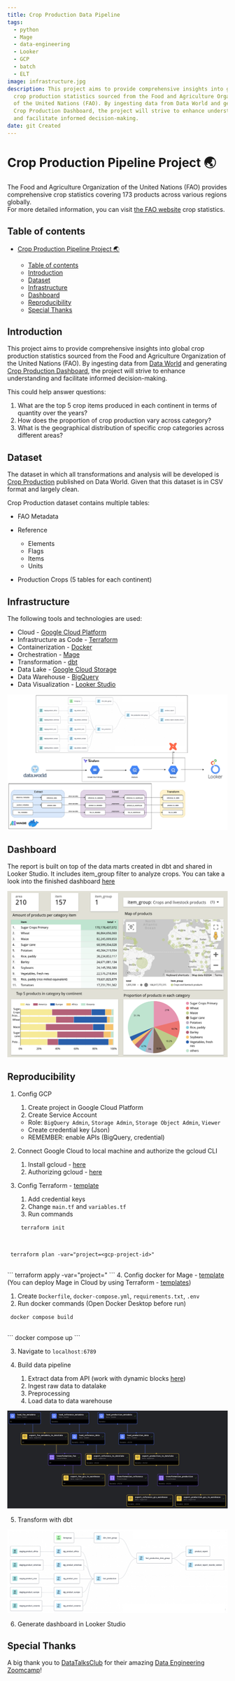 ```yaml
---
title: Crop Production Data Pipeline
tags:
  - python
  - Mage
  - data-engineering
  - Looker
  - GCP
  - batch
  - ELT
image: infrastructure.jpg
description: This project aims to provide comprehensive insights into global
  crop production statistics sourced from the Food and Agriculture Organization
  of the United Nations (FAO). By ingesting data from Data World and generating
  Crop Production Dashboard, the project will strive to enhance understanding
  and facilitate informed decision-making.
date: git Created
---
```

# Crop Production Pipeline Project 🌏

The Food and Agriculture Organization of the United Nations (FAO) provides comprehensive crop statistics covering 173 products across various regions globally. <br>
For more detailed information, you can visit <a href = "https://www.fao.org/faostat/en/#data">the FAO website</a> crop statistics.

## Table of contents

* [Crop Production Pipeline Project 🌏](#crop-production-pipeline-project-)

  * [Table of contents](#table-of-contents)
  * [Introduction](#introduction)
  * [Dataset](#dataset)
  * [Infrastructure](#infrastructure)
  * [Dashboard](#dashboard)
  * [Reproducibility](#reproducibility)
  * [Special Thanks](#special-thanks)

## Introduction

This project aims to provide comprehensive insights into global crop production statistics sourced from the Food and Agriculture Organization of the United Nations (FAO). By ingesting data from <a href = "https://data.world/agriculture/crop-production">Data World</a> and generating <a href = "https://lookerstudio.google.com/reporting/f62e4703-b18e-491c-97f5-c34551975fa4">Crop Production Dashboard</a>, the project will strive to enhance understanding and facilitate informed decision-making. <br>

This could help answer questions:

<ol>
    <li>What are the top 5 crop items produced in each continent in terms of quantity over the years?</li>
    <li>How does the proportion of crop production vary across category?</li>
    <li>What is the geographical distribution of specific crop categories across different areas?</li>
</ol>

## Dataset

The dataset in which all transformations and analysis will be developed is <a href = "https://data.world/agriculture/crop-production">Crop Production</a> published on Data World. Given that this dataset is in CSV format and largely clean. <br>

Crop Production dataset contains multiple tables:

* FAO Metadata
* Reference

  * Elements
  * Flags
  * Items
  * Units
* Production Crops (5 tables for each continent)

## Infrastructure

The following tools and technologies are used:

* Cloud - <a href = "https://cloud.google.com/?hl=en">Google Cloud Platform</a>
* Infrastructure as Code - <a href = "https://www.terraform.io/">Terraform</a>
* Containerization - <a href = "https://www.docker.com/">Docker</a>
* Orchestration - <a href = "https://www.mage.ai/">Mage</a>
* Transformation - <a href = "https://cloud.getdbt.com/">dbt</a>
* Data Lake - <a href = "https://cloud.google.com/storage?hl=en">Google Cloud Storage</a>
* Data Warehouse - <a href = "https://cloud.google.com/bigquery?hl=en">BigQuery</a>
* Data Visualization - <a href = "https://lookerstudio.google.com/">Looker Studio</a>

![Infrastructure of Crop Production Pipeline](infrastructure.jpg "Infrastructure of Crop Production Pipelin")

## Dashboard

The report is built on top of the data marts created in dbt and shared in Looker Studio. It includes item_group filter to analyze crops. You can take a look into the finished dashboard <a href = "https://lookerstudio.google.com/reporting/f62e4703-b18e-491c-97f5-c34551975fa4">here</a>

![dashboard](dashboard.png "Dashboard")

## Reproducibility

1. Config GCP

   1. Create project in Google Cloud Platform
   2. Create Service Account

   * Role: `BigQuery Admin`, `Storage Admin`, `Storage Object Admin`, `Viewer`
   * Create credential key (Json)
   * REMEMBER: enable APIs (BigQuery, credential)
2. Connect Google Cloud to local machine and authorize the gcloud CLI

   1. Install gcloud - <a href = "https://cloud.google.com/sdk/docs/install">here</a>
   2. Authorizing gcloud - <a href = "https://cloud.google.com/sdk/docs/authorizing">here</a>
3. Config Terraform - <a href = "https://github.com/DataTalksClub/data-engineering-zoomcamp/tree/main/01-docker-terraform/1_terraform_gcp/terraform/terraform_with_variables">template</a> 

   1. Add credential keys
   2. Change `main.tf` and `variables.tf`
   3. Run commands

   ```
    terraform init
   ```
<br>

   ```
    terraform plan -var="project=<gcp-project-id>"
   ```
<br>
   ```
    terraform apply -var="project=<gcp-project-id>"
   ```
4. Config docker for Mage - <a href = "https://github.com/mage-ai/mage-zoomcamp">template</a> (You can deploy Mage in Cloud by using Terraform - <a href="https://github.com/mage-ai/mage-ai-terraform-templates">templates</a>)

   1. Create `Dockerfile`, `docker-compose.yml`, `requirements.txt`, `.env`
   2. Run docker commands (Open Docker Desktop before run)

   ```
    docker compose build
   ```
<br>
   ```
    docker compose up
   ```

   3. Navigate to `localhost:6789`
   4. Build data pipeline

      1. Extract data from API (work with dynamic blocks <a href ="https://docs.mage.ai/design/blocks/dynamic-blocks">here</a>)
      2. Ingest raw data to datalake
      3. Preprocessing
      4. Load data to data warehouse

![mage](mage.png "ELT in Mage")

5. Transform with dbt

![dbt](dbt.jpg "Data modelling")

6. Generate dashboard in Looker Studio

## Special Thanks

A big thank you to <a href = "https://github.com/DataTalksClub">DataTalksClub</a> for their amazing <a href="https://github.com/DataTalksClub/data-engineering-zoomcamp">Data Engineering Zoomcamp</a>!
